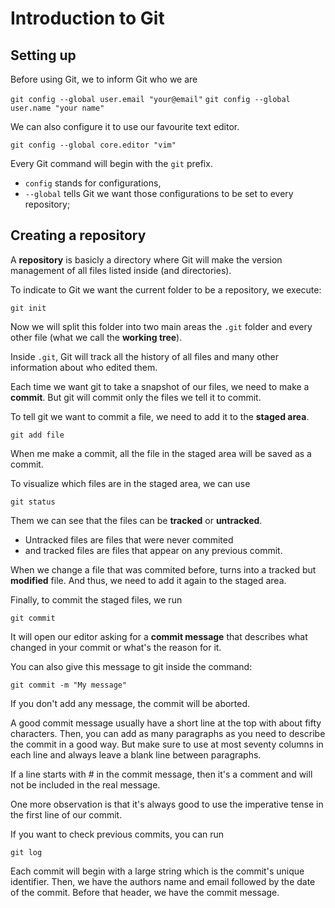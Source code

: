# Introduction to Git

## Setting up

Before using Git, we to inform Git who we are

`git config --global user.email "your@email"`
`git config --global user.name "your name"`

We can also configure it to use our favourite text editor.

`git config --global core.editor "vim"`

Every Git command will begin with the `git` prefix.

* `config` stands for configurations,
* `--global` tells Git we want those configurations to be set to every
  repository;

## Creating a repository

A **repository** is basicly a directory where Git will make the version
management of all files listed inside (and directories).

To indicate to Git we want the current folder to be a repository, we execute:

`git init`

Now we will split this folder into two main areas the `.git` folder and every
other file (what we call the **working tree**).

Inside `.git`, Git will track all the history of all files and many other
information about who edited them.

Each time we want git to take a snapshot of our files, we need to make a
**commit**. But git will commit only the files we tell it to commit.

To tell git we want to commit a file, we need to add it to the **staged area**.

`git add file`

When me make a commit, all the file in the staged area will be saved as a
commit.

To visualize which files are in the staged area, we can use

`git status`

Them we can see that the files can be **tracked** or **untracked**.

* Untracked files are files that were never commited
* and tracked files are files that appear on any previous commit.

When we change a file that was commited before, turns into a tracked but
**modified** file. And thus, we need to add it again to the staged area.

Finally, to commit the staged files, we run

`git commit`

It will open our editor asking for a **commit message** that describes what
changed in your commit or what's the reason for it.

You can also give this message to git inside the command:

`git commit -m "My message"`

If you don't add any message, the commit will be aborted.

A good commit message usually have a short line at the top with about fifty
characters. Then, you can add as many paragraphs as you need to describe the
commit in a good way. But make sure to use at most seventy columns in each line
and always leave a blank line between paragraphs.

If a line starts with # in the commit message, then it's a comment and will not
be included in the real message.

One more observation is that it's always good to use the imperative tense in the
first line of our commit.

If you want to check previous commits, you can run

`git log`

Each commit will begin with a large string which is the commit's unique
identifier. Then, we have the authors name and email followed by the date of the
commit. Before that header, we have the commit message.
